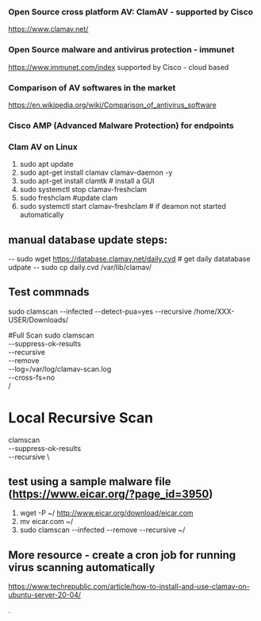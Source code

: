 

### Open Source cross platform AV: ClamAV - supported by Cisco
https://www.clamav.net/

### Open Source malware and antivirus protection - immunet 
https://www.immunet.com/index supported by Cisco - cloud based

### Comparison of AV softwares in the market
https://en.wikipedia.org/wiki/Comparison_of_antivirus_software

### Cisco AMP (Advanced Malware Protection) for endpoints

### Clam AV on Linux
1. sudo apt update
2. sudo apt-get install clamav clamav-daemon -y
3. sudo apt-get install clamtk # install a GUI
4. sudo systemctl stop clamav-freshclam
5. sudo freshclam #update clam
6. sudo systemctl start clamav-freshclam # if deamon not started automatically

##  manual database update steps:
-- sudo wget https://database.clamav.net/daily.cvd # get daily datatabase udpate
-- sudo cp daily.cvd /var/lib/clamav/

## Test commnads
sudo clamscan --infected --detect-pua=yes --recursive /home/XXX-USER/Downloads/

#Full Scan
sudo clamscan \
  --suppress-ok-results \
  --recursive \
  --remove \
  --log=/var/log/clamav-scan.log \
  --cross-fs=no \
  /


# Local Recursive Scan
clamscan \
  --suppress-ok-results \
  --recursive \
  
  
## test using a sample malware file (**https://www.eicar.org/?page_id=3950**)
1. wget -P ~/ http://www.eicar.org/download/eicar.com
2. mv eicar.com ~/
3. sudo clamscan --infected --remove --recursive ~/


## More resource - create a cron job for running virus scanning automatically
https://www.techrepublic.com/article/how-to-install-and-use-clamav-on-ubuntu-server-20-04/



  .
